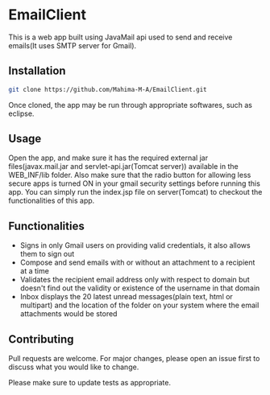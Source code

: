# EmailClient
This is a web app built using JavaMail api used to send and receive emails(It uses SMTP server for Gmail).

## Installation

```bash
git clone https://github.com/Mahima-M-A/EmailClient.git
```

Once cloned, the app may be run through appropriate softwares, such as eclipse.

## Usage

Open the app, and make sure it has the required external jar files(javax.mail.jar and servlet-api.jar(Tomcat server)) available in the WEB_INF/lib folder. Also make sure that the radio button for allowing less secure apps is turned ON in your gmail security settings before running this app. You can simply run the index.jsp file on server(Tomcat) to checkout the functionalities of this app.

## Functionalities

* Signs in only Gmail users on providing valid credentials, it also allows them to sign out
* Compose and send emails with or without an attachment to a recipient at a time
* Validates the recipient email address only with respect to domain but doesn't find out the validity or existence of the username in that domain
* Inbox displays the 20 latest unread messages(plain text, html or multipart) and the location of the folder on your system where the email attachments would be stored 


## Contributing

Pull requests are welcome. For major changes, please open an issue first to discuss what you would like to change.


Please make sure to update tests as appropriate.
